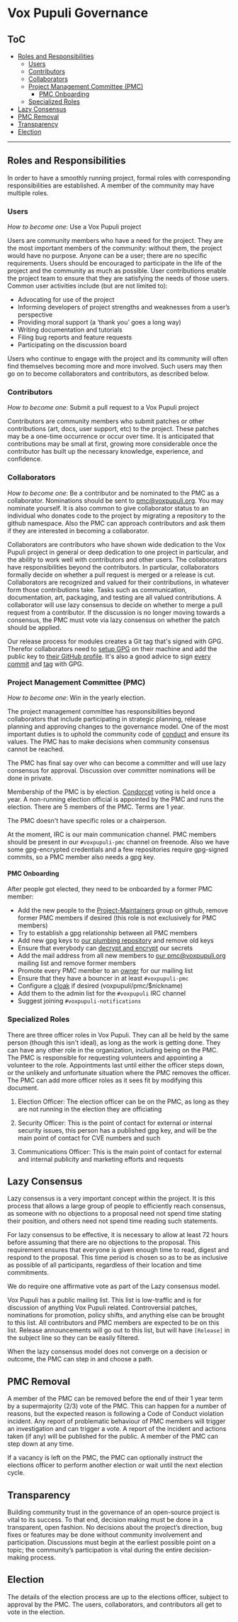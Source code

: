 # Vox Pupuli Governance

## ToC

* [Roles and Responsibilities](#roles-and-responsibilities)
  * [Users](#users)
  * [Contributors](#contributors)
  * [Collaborators](#collaborators)
  * [Project Management Committee (PMC)](#project-management-committee-pmc)
    * [PMC Onboarding](#pmc-onboarding)
  * [Specialized Roles](#specialized-roles)
* [Lazy Consensus](#lazy-consensus)
* [PMC Removal](#pmc-removal)
* [Transparency](#transparency)
* [Election](#election)

---

## Roles and Responsibilities

In order to have a smoothly running project, formal roles with corresponding
responsibilities are established. A member of the community may have multiple
roles.

### Users

*How to become one*: Use a Vox Pupuli project

Users are community members who have a need for the project. They are the most
important members of the community: without them, the project would have no
purpose. Anyone can be a user; there are no specific requirements. Users should
be encouraged to participate in the life of the project and the community as
much as possible. User contributions enable the project team to ensure that
they are satisfying the needs of those users. Common user activities include
(but are not limited to):

* Advocating for use of the project
* Informing developers of project strengths and weaknesses from a user’s perspective
* Providing moral support (a ‘thank you’ goes a long way)
* Writing documentation and tutorials
* Filing bug reports and feature requests
* Participating on the discussion board

Users who continue to engage with the project and its community will often find
themselves becoming more and more involved. Such users may then go on to become
collaborators and contributors, as described below.

### Contributors

*How to become one*: Submit a pull request to a Vox Pupuli project

Contributors are community members who submit patches or other contributions
(art, docs, user support, etc) to the project. These patches may be a one-time
occurrence or occur over time. It is anticipated that contributions may be
small at first, growing more considerable once the contributor has built up the
necessary knowledge, experience, and confidence.

### Collaborators

*How to become one*: Be a contributor and be nominated to the PMC as a
collaborator. Nominations should be sent to
[pmc@voxpupuli.org](mailto:pmc@voxpupuli.org). You may nominate yourself. It is
also common to give collaborator status to an individual who donates code to
the project by migrating a repository to the github namespace. Also the PMC can
approach contributors and ask them if they are interested in becoming a
collaborator.

Collaborators are contributors who have shown wide dedication to the Vox Pupuli
project in general or deep dedication to one project in particular, and the
ability to work well with contributors and other users. The collaborators have
responsibilities beyond the contributors. In particular, collaborators formally
decide on whether a pull request is merged or a release is cut. Collaborators
are recognized and valued for their contributions, in whatever form those
contributions take. Tasks such as communication, documentation, art, packaging,
and testing are all valued contributions. A collaborator will use lazy
consensus to decide on whether to merge a pull request from a contributor. If
the discussion is no longer moving towards a consensus, the PMC must vote via
lazy consensus on whether the patch should be applied.

Our release process for modules creates a Git tag that's signed with GPG.
Therefor collaborators need to [setup GPG](https://help.github.com/en/articles/telling-git-about-your-signing-key)
on their machine and add the public key to [their GitHub profile](https://help.github.com/en/articles/adding-a-new-gpg-key-to-your-github-account).
It's also a good advice to sign [every commit](https://help.github.com/en/articles/signing-commits)
and [tag](https://help.github.com/en/articles/signing-tags) with GPG.

### Project Management Committee (PMC)

*How to become one*: Win in the yearly election.

The project management committee has responsibilities beyond collaborators that
include participating in strategic planning, release planning and approving
changes to the governance model. One of the most important duties is to uphold
the community code of [conduct](https://voxpupuli.org/coc/) and ensure its
values. The PMC has to make decisions when community consensus cannot be
reached.

The PMC has final say over who can become a committer and will use lazy
consensus for approval. Discussion over committer nominations will be done in
private.

Membership of the PMC is by election.
[Condorcet](https://en.wikipedia.org/wiki/Condorcet_method) voting is held once
a year. A non-running election official is appointed by the PMC and runs the
election. There are 5 members of the PMC. Terms are 1 year.

The PMC doesn't have specific roles or a chairperson.

At the moment, IRC is our main communication channel. PMC members should be
present in our `#voxpupuli-pmc` channel on freenode. Also we have some
gpg-encrypted credentials and a few repositories require gpg-signed commits, so
a PMC member also needs a gpg key.

#### PMC Onboarding

After people got elected, they need to be onboarded by a former PMC member:

* Add the new people to the [Project-Maintainers](https://github.com/orgs/voxpupuli/teams/project-maintainers) group on github, remove former PMC members if desired (this role is not exclusively for PMC members)
* Try to establish a gpg relationship between all PMC members
* Add new gpg keys to [our plumbing repository](https://github.com/voxpupuli/plumbing/blob/master/recipients.txt) and remove old keys
* Ensure that everybody can [decrypt and encrypt](https://github.com/voxpupuli/plumbing#gpg) our secrets
* Add the mail address from all new members to [our pmc@voxpupuli.org](https://app.mailgun.com/app/lists/pmc%40voxpupuli.org) mailing list and remove former members
* Promote every PMC member to an [owner](https://groups.io/g/voxpupuli/members?p=,mods,,0,0,0,0) for our mailing list
* Ensure that they have a bouncer in at least `#voxpupuli-pmc`
* Configure a [cloak](https://freenode.net/kb/answer/cloaks) if desired (voxpupuli/pmc/$nickname)
* Add them to the admin list for the `#voxpupuli` IRC channel
* Suggest joining `#voxpupuli-notifications`

### Specialized Roles

There are three officer roles in Vox Pupuli. They can all be held by the same
person (though this isn't ideal), as long as the work is getting done. They
can have any other role in the organization, including being on the PMC. The
PMC is responsible for requesting volunteers and appointing a volunteer to the
role. Appointments last until either the officer steps down, or the unlikely
and unfortunate situation where the PMC removes the officer. The PMC can add
more officer roles as it sees fit by modifying this document.

1) Election Officer: The election officer can be on the PMC, as long as they are not running in the election they are officiating

2) Security Officer: This is the point of contact for external or internal security issues, this person has a published gpg key, and will be the main point of contact for CVE numbers and such

3) Communications Officer: This is the main point of contact for external and internal publicity and marketing efforts and requests

## Lazy Consensus

Lazy consensus is a very important concept within the project. It is this
process that allows a large group of people to efficiently reach
consensus, as someone with no objections to a proposal need not spend time
stating their position, and others need not spend time reading such statements.

For lazy consensus to be effective, it is necessary to allow at least 72 hours
before assuming that there are no objections to the proposal. This requirement
ensures that everyone is given enough time to read, digest and respond to the
proposal. This time period is chosen so as to be as inclusive as possible of
all participants, regardless of their location and time commitments.

We do require one affirmative vote as part of the Lazy consensus model.

Vox Pupuli has a public mailing list. This list is low-traffic and is for
discussion of anything Vox Pupuli related. Controversial patches, nominations
for promotion, policy shifts, and anything else can be brought to this list.
All contributors and PMC members are expected to be on this list. Release
announcements will go out to this list, but will have ``[Release]`` in the
subject line so they can be easily filtered.

When the lazy consensus model does not converge on a decision or outcome, the
PMC can step in and choose a path.

## PMC Removal

A member of the PMC can be removed before the end of their 1 year term by a
supermajority (2/3) vote of the PMC. This can happen for a number of reasons,
but the expected reason is following a Code of Conduct violation incident. Any
report of problematic behaviour of PMC members will trigger an investigation
and can trigger a vote. A report of the incident and actions taken (if any)
will be published for the public. A member of the PMC can step down at any
time.

If a vacancy is left on the PMC, the PMC can optionally instruct the elections
officer to perform another election or wait until the next election cycle.

## Transparency

Building community trust in the governance of an open-source project is vital
to its success. To that end, decision making must be done in a transparent,
open fashion. No decisions about the project’s direction, bug fixes or features
may be done without community involvement and participation. Discussions must
begin at the earliest possible point on a topic; the community’s participation
is vital during the entire decision-making process.

## Election

The details of the election process are up to the elections officer, subject to
approval by the PMC. The users, collaborators, and contributors all get to vote
in the election.
